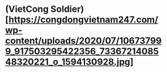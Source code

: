 # (VietCong Soldier)[https://congdongvietnam247.com/wp-content/uploads/2020/07/106737999_917503295422356_7336721408548320221_o_1594130928.jpg]
